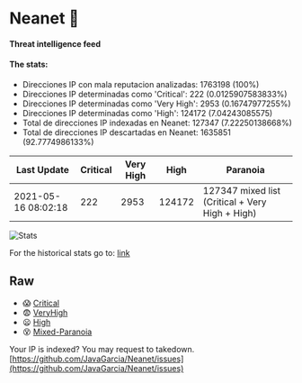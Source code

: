 # Neanet :hocho:
#### Threat intelligence feed
#### The stats:

- Direcciones IP con mala reputacion analizadas: 1763198 (100%)
- Direcciones IP determinadas como 'Critical':  222 (0.0125907583833%)
- Direcciones IP determinadas como 'Very High':  2953 (0.16747977255%)
- Direcciones IP determinadas como 'High':  124172 (7.04243085575)
- Total de direcciones IP indexadas en Neanet:  127347 (7.22250138668%)
- Total de direcciones IP descartadas en Neanet:  1635851 (92.7774986133%)

| Last Update | Critical | Very High | High | Paranoia |
| --- | --- | --- | --- | --- |
| 2021-05-16 08:02:18 | 222 | 2953 | 124172 | 127347 mixed list (Critical + Very High + High)|

![Stats](https://docs.google.com/spreadsheets/d/e/2PACX-1vSnaNMIXVabIpDJjufMlzH7poXnshF3mgd8Is1g9ytUEzVsP5my4Trn8f-xkoLLQ38xpL3HtmUexLo6/pubchart?oid=501124687&format=image)

For the historical stats go to: [link](/stats.csv)
## Raw
- :scream: [Critical](https://raw.githubusercontent.com/JavaGarcia/Neanet/master/blacklists/neanet_critical.txt)
- :fearful: [VeryHigh](https://raw.githubusercontent.com/JavaGarcia/Neanet/master/blacklists/neanet_veryHigh.txtt)
- :frowning: [High](https://raw.githubusercontent.com/JavaGarcia/Neanet/master/blacklists/neanet_high.txt)
- :dizzy_face: [Mixed-Paranoia](https://raw.githubusercontent.com/JavaGarcia/Neanet/master/blacklists/neanet_all.txt)


Your IP is indexed? You may request to takedown. [https://github.com/JavaGarcia/Neanet/issues](https://github.com/JavaGarcia/Neanet/issues)

































































































































































































































































































































































































































































































































































































































































































































































































































































































































































































































































































































































































































































































































































































































































































































































































































































































































































































































































































































































































































































































































































































































































































































































































































































































































































































































































































































































































































































































































































































































































































































































































































































































































































































































































































































































































































































































































































































































































































































































































































































































































































































































































































































































































































































































































































































































































































































































































































































































































































































































































































































































































































































































































































































































































































































































































































































































































































































































































































































































































































































































































































































































































































































































































































































































































































































